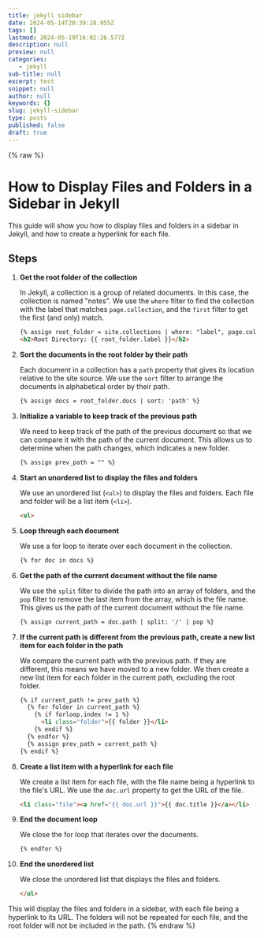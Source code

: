 ```yaml
---
title: jekyll sidebar
date: 2024-05-14T20:39:28.955Z
tags: []
lastmod: 2024-05-19T16:02:26.577Z
description: null
preview: null
categories:
   - jekyll
sub-title: null
excerpt: test
snippet: null
author: null
keywords: {}
slug: jekyll-sidebar
type: posts
published: false
draft: true
---
```


{% raw %}

# How to Display Files and Folders in a Sidebar in Jekyll

This guide will show you how to display files and folders in a sidebar in Jekyll, and how to create a hyperlink for each file.

## Steps

1. **Get the root folder of the collection**

   In Jekyll, a collection is a group of related documents. In this case, the collection is named "notes". We use the `where` filter to find the collection with the label that matches `page.collection`, and the `first` filter to get the first (and only) match.

   ```html
   {% assign root_folder = site.collections | where: "label", page.collection | first %}
   <h2>Root Directory: {{ root_folder.label }}</h2>
   ```

2. **Sort the documents in the root folder by their path**

   Each document in a collection has a `path` property that gives its location relative to the site source. We use the `sort` filter to arrange the documents in alphabetical order by their path.

   ```html
   {% assign docs = root_folder.docs | sort: 'path' %}
   ```

3. **Initialize a variable to keep track of the previous path**

   We need to keep track of the path of the previous document so that we can compare it with the path of the current document. This allows us to determine when the path changes, which indicates a new folder.

   ```html
   {% assign prev_path = "" %}
   ```

4. **Start an unordered list to display the files and folders**

   We use an unordered list (`<ul>`) to display the files and folders. Each file and folder will be a list item (`<li>`).

   ```html
   <ul>
   ```

5. **Loop through each document**

   We use a for loop to iterate over each document in the collection.

   ```html
   {% for doc in docs %}
   ```

6. **Get the path of the current document without the file name**

   We use the `split` filter to divide the path into an array of folders, and the `pop` filter to remove the last item from the array, which is the file name. This gives us the path of the current document without the file name.

   ```html
   {% assign current_path = doc.path | split: '/' | pop %}
   ```

7. **If the current path is different from the previous path, create a new list item for each folder in the path**

   We compare the current path with the previous path. If they are different, this means we have moved to a new folder. We then create a new list item for each folder in the current path, excluding the root folder.

   ```html
   {% if current_path != prev_path %}
     {% for folder in current_path %}
       {% if forloop.index != 1 %}
         <li class="folder">{{ folder }}</li>
       {% endif %}
     {% endfor %}
     {% assign prev_path = current_path %}
   {% endif %}
   ```

8. **Create a list item with a hyperlink for each file**

   We create a list item for each file, with the file name being a hyperlink to the file's URL. We use the `doc.url` property to get the URL of the file.

   ```html
   <li class="file"><a href="{{ doc.url }}">{{ doc.title }}</a></li>
   ```

9. **End the document loop**

   We close the for loop that iterates over the documents.

   ```html
   {% endfor %}
   ```

10. **End the unordered list**

    We close the unordered list that displays the files and folders.

    ```html
    </ul>
    ```

This will display the files and folders in a sidebar, with each file being a hyperlink to its URL. The folders will not be repeated for each file, and the root folder will not be included in the path.
{% endraw %}